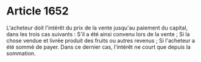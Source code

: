 # Article 1652

L'acheteur doit l'intérêt du prix de la vente jusqu'au paiement du capital, dans les trois cas suivants :   S'il a été ainsi convenu lors de la vente ;   Si la chose vendue et livrée produit des fruits ou autres revenus ;   Si l'acheteur a été sommé de payer.   Dans ce dernier cas, l'intérêt ne court que depuis la sommation.